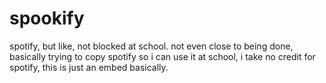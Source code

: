 # spookify
spotify, but like, not blocked at school.
not even close to being done, basically trying to copy spotify so i can use it at school, i take no credit for spotify, this is just an embed basically.

